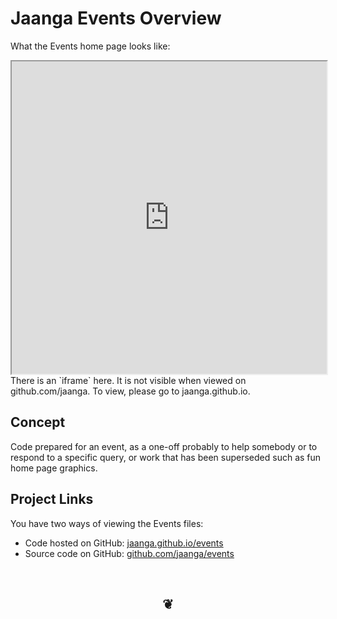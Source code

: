 Jaanga Events Overview
======================

What the Events home page looks like:
<iframe src="http://jaanga.github.io/events/" width=100% height=500px></iframe>
There is an `iframe` here. It is not visible when viewed on github.com/jaanga. To view, please go to jaanga.github.io.


## Concept
Code prepared for an event, as a one-off probably to help somebody or to respond to a specific query, or work that has been superseded such as fun home page graphics.


## Project Links

You have two ways of viewing the Events files:

* Code hosted on GitHub: [jaanga.github.io/events]( http://jaanga.github.io/events/ "view the files as apps." )
* Source code on GitHub: [github.com/jaanga/events]( https://github.com/jaanga/events/ "View the files as source code." )


<br>
<center><h2>&#x2766;</h2></center>




